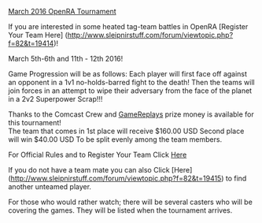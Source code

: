 

[March 2016 OpenRA Tournament](..\images\news\march-2016-tournament.jpg)

If you are interested in some heated tag-team battles in OpenRA [Register Your Team Here] (http://www.sleipnirstuff.com/forum/viewtopic.php?f=82&t=19414)!  

March 5th-6th and 11th - 12th 2016!

Game Progression will be as follows: 
Each player will first face off against an opponent in a 1v1 no-holds-barred fight to the death! 
Then the teams will join forces in an attempt to wipe their adversary from the face of the planet in a 2v2 Superpower Scrap!!!    

Thanks to the Comcast Crew and [GameReplays](http://www.gamereplays.org/portals.php) prize money is available for this tournament!  
The team that comes in 1st place will receive $160.00 USD
Second place will win $40.00 USD
To be split evenly among the team members.

For Official Rules and to Register Your Team Click [Here](http://www.sleipnirstuff.com/forum/viewtopic.php?f=82&t=19414)

If you do not have a team mate you can also Click [Here] (http://www.sleipnirstuff.com/forum/viewtopic.php?f=82&t=19415) to find another unteamed player.

For those who would rather watch; there will be several casters who will be covering the games. They will be listed when the tournament arrives.
